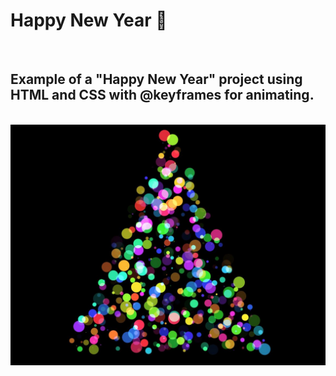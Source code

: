 <h1>Happy New Year 🥂</h1>
<br>

<h2>Example of a "Happy New Year" project using HTML and CSS with @keyframes for animating.</h2>
<br>

<img src="https://github.com/Josetelma/Project-Christmas/blob/main/assets/img.JPG?raw=true"/>
